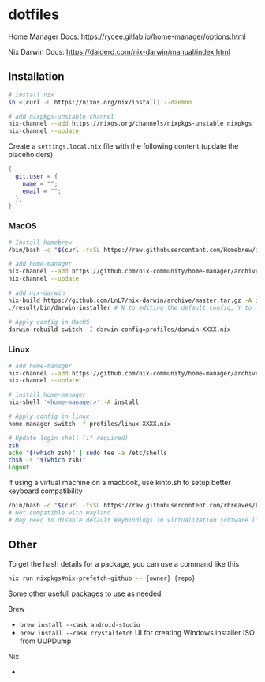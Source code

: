 # dotfiles

Home Manager Docs: <https://rycee.gitlab.io/home-manager/options.html>

Nix Darwin Docs: <https://daiderd.com/nix-darwin/manual/index.html>

## Installation

```sh
# install nix
sh <(curl -L https://nixos.org/nix/install) --daemon

# add nixpkgs-unstable channel
nix-channel --add https://nixos.org/channels/nixpkgs-unstable nixpkgs
nix-channel --update
```

Create a `settings.local.nix` file with the following content (update the placeholders)

```nix
{
  git.user = {
    name = "";
    email = "";
  };
}
```

### MacOS

```sh
# Install homebrew
/bin/bash -c "$(curl -fsSL https://raw.githubusercontent.com/Homebrew/install/HEAD/install.sh)"

# add home-manager
nix-channel --add https://github.com/nix-community/home-manager/archive/master.tar.gz home-manager
nix-channel --update

# add nix-darwin
nix-build https://github.com/LnL7/nix-darwin/archive/master.tar.gz -A installer
./result/bin/darwin-installer # N to editing the default config, Y to managing darwin with nix-channel

# Apply config in MacOS
darwin-rebuild switch -I darwin-config=profiles/darwin-XXXX.nix
```

### Linux

```sh
# add home-manager
nix-channel --add https://github.com/nix-community/home-manager/archive/master.tar.gz home-manager
nix-channel --update

# install home-manager
nix-shell '<home-manager>' -A install

# Apply config in linux
home-manager switch -f profiles/linux-XXXX.nix

# Update login shell (if required)
zsh
echo "$(which zsh)" | sudo tee -a /etc/shells
chsh -s "$(which zsh)"
logout
```

If using a virtual machine on a macbook, use kinto.sh to setup better keyboard compatibility

```sh
/bin/bash -c "$(curl -fsSL https://raw.githubusercontent.com/rbreaves/kinto/HEAD/install/linux.sh)"
# Not compatible with Wayland
# May need to disable default keybindings in virtualization software like Parallels
```

## Other

To get the hash details for a package, you can use a command like this

```sh
nix run nixpkgs#nix-prefetch-github -- {owner} {repo}
```

Some other usefull packages to use as needed

Brew

- `brew install --cask android-studio`
- `brew install --cask crystalfetch` UI for creating Windows installer ISO from UUPDump

Nix

-
